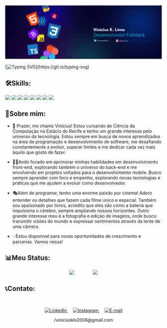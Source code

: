 <p align="center">
  <img src="./banner.png" alt="banner github"/>
</p>

[![Typing SVG](https://readme-typing-svg.demolab.com?font=Inter&weight=600&pause=1000&color=13E7FF&center=false&vCenter=true&width=435&lines=SEJA+BEM-VINDO!)](https://git.io/typing-svg)
## 🛠️Skills:
<div>
  <img width="6%" src="https://cdn.jsdelivr.net/gh/devicons/devicon/icons/html5/html5-original.svg" />
  <img width="6%" src="https://cdn.jsdelivr.net/gh/devicons/devicon/icons/css3/css3-original.svg" />
  <img width="6%" border-radius="5%" src="https://cdn.jsdelivr.net/gh/devicons/devicon/icons/javascript/javascript-original.svg" />
  <img width="6%" src="https://cdn.jsdelivr.net/gh/devicons/devicon/icons/bootstrap/bootstrap-original.svg" />
  <img width="6%" src="https://cdn.jsdelivr.net/gh/devicons/devicon/icons/python/python-original.svg" />
  <img width="6%" src="https://cdn.jsdelivr.net/gh/devicons/devicon/icons/typescript/typescript-original.svg" />
  <img width="6%" src="https://cdn.jsdelivr.net/gh/devicons/devicon/icons/figma/figma-original.svg" />
  <img width="6%" src="https://cdn.jsdelivr.net/gh/devicons/devicon/icons/ionic/ionic-original.svg" />
</div>

## 👤Sobre mim:
- 👋 Prazer, me chamo Vinícius! Estou cursando de Ciência da Computação na Estácio do Recife e tenho um grande interesse pelo universo da tecnologia. Estou sempre em busca de novos aprendizados na área de programação e desenvolvimento de software, me desafiando constantemente a evoluir, superar limites e me dedicar cada vez mais àquilo que gosto de fazer.

- 👨‍💻Ando focado em aprimorar minhas habilidades em desenvolvimento front-end, explorando também o universo do back-end e me envolvendo em projetos voltados para o desenvolvimento mobile. Busco sempre aprender com foco e empenho, explorando novas tecnologias e práticas que me ajudem a evoluir como desenvolvedor.

- 🎭Além de programar, tenho uma enorme paixão por cinema! Adoro entender os detalhes que fazem cada filme único e especial. Também sou apaixonado por livros, acredito que eles são como a bateria que impulsiona o cérebro, sempre ampliando nossos horizontes. Outro grande interesse meu é a fotografia e edição de imagens, onde busco transmitir visões do mundo e expressar sentimentos através da lente de uma câmera.

- 💡Estou disponível para novas oportunidades de crescimento e parcerias. Vamos nessa!

## 📊Meu Status:

<p align="center">
  <img width="36%" src="https://github-readme-stats.vercel.app/api/top-langs?username=viniciusklima&hide=c%23,scss&include_all_commits=true&show_icons=true&theme=algolia&layout=compact&hide_border=true&border_radius=15"/>
  &nbsp;&nbsp;&nbsp;&nbsp;&nbsp;&nbsp;&nbsp;&nbsp;&nbsp;&nbsp;&nbsp;&nbsp;&nbsp;
  <img width="50%" src="https://github-readme-streak-stats-eight.vercel.app/?user=viniciusklima&theme=algolia&hide_border=true&date_format=M%20j%5B%2C%20Y%5D&border_radius=15"/>
</p>

## 📞Contato:
<br>
<p align="center">
  <!-- Botão do LinkedIn -->
  <a href="https://www.linkedin.com/in/viniciusklima" target="_blank">
    <img src="https://img.shields.io/badge/LinkedIn-0077B5?style=for-the-badge&logo=linkedin&logoColor=white" alt="LinkedIn"/>
  </a>
  &nbsp;&nbsp;&nbsp;
  <a href="https://www.instagram.com/viniciusk._" target="_blank">
    <img src="https://img.shields.io/badge/Instagram-E4405F?style=for-the-badge&logo=instagram&logoColor=white" alt="Instagram"/>
  </a>
  &nbsp;&nbsp;&nbsp;
  <a href="mailto:viniciuskls2006@gmail.com">
    <img src="https://img.shields.io/badge/E--mail-D14836?style=for-the-badge&logo=gmail&logoColor=white" alt="E-mail"/>
  </a>
</p>
<p align="center">
  /viniciuskls2006@gmail.com
</p>









